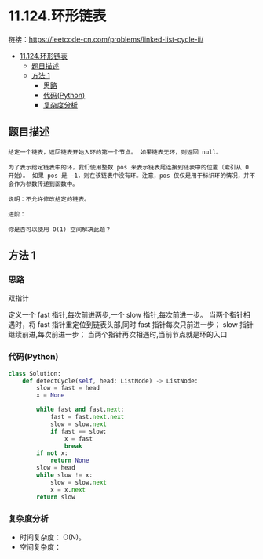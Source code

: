 # 11.124.环形链表

链接：https://leetcode-cn.com/problems/linked-list-cycle-ii/

- [11.124.环形链表](#11124-环形链表)
    - [题目描述](#题目描述)
    - [方法 1](#方法-1)
        - [思路](#思路)
        - [代码(Python)](#代码Python)
        - [复杂度分析](#复杂度分析)

## 题目描述
```
给定一个链表，返回链表开始入环的第一个节点。 如果链表无环，则返回 null。

为了表示给定链表中的环，我们使用整数 pos 来表示链表尾连接到链表中的位置（索引从 0 开始）。 如果 pos 是 -1，则在该链表中没有环。注意，pos 仅仅是用于标识环的情况，并不会作为参数传递到函数中。

说明：不允许修改给定的链表。

进阶：

你是否可以使用 O(1) 空间解决此题？
```

## 方法 1

### 思路
双指针

定义一个 fast 指针,每次前进两步,一个 slow 指针,每次前进一步。
当两个指针相遇时，将 fast 指针重定位到链表头部,同时 fast 指针每次只前进一步；
slow 指针继续前进,每次前进一步；
当两个指针再次相遇时,当前节点就是环的入口

### 代码(Python)
```python
class Solution:
    def detectCycle(self, head: ListNode) -> ListNode:
        slow = fast = head
        x = None

        while fast and fast.next:
            fast = fast.next.next
            slow = slow.next
            if fast == slow:
                x = fast
                break
        if not x:
            return None
        slow = head
        while slow != x:
            slow = slow.next
            x = x.next
        return slow
```

### 复杂度分析
- 时间复杂度： O(N)。
- 空间复杂度：

